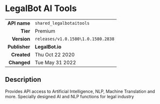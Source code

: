 # LegalBot AI Tools
| | |
|-:|-|
|**API name**|`shared_legalbotaitools`|
|**Tier**|Premium|
|**Version**|`releases/v1.0.1580\1.0.1580.2838`|
|**Publisher**|**LegalBot.io**|
|**Created**|Thu Oct 22 2020|
|**Changed**|Tue May 31 2022|

## Description
Provides API access to Artificial Intelligence, NLP, Machine Translation and more. Specially designed AI and NLP functions for legal industry
